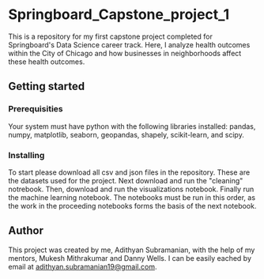 # Springboard_Capstone_project_1

This is a repository for my first capstone project completed for Springboard's Data Science career track. Here, I analyze health outcomes within the City of Chicago and how businesses in neighborhoods affect these health outcomes. 

## Getting started

### Prerequisities 
Your system must have python with the following libraries installed: pandas, numpy, matplotlib, seaborn, geopandas, shapely, scikit-learn, and scipy. 

### Installing
To start please download all csv and json files in the repository. These are the datasets used for the project. Next download and run the "cleaning" notrebook. Then, download and run the visualizations notebook. Finally run the machine learning notebook. The notebooks must be run in this order, as the work in the proceeding notebooks forms the basis of the next notebook. 

## Author
This project was created by me, Adithyan Subramanian, with the help of my mentors, Mukesh Mithrakumar and Danny Wells. I can be easily eached by email at adithyan.subramanian19@gmail.com. 
